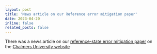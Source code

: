 ```yaml
---
layout: post
title: 'News article on our Reference error mitigation paper'
date: 2023-04-20
inline: false
related_posts: false
---
```


There was a news article on our <a href="https://pubs.acs.org/doi/full/10.1021/acs.jctc.2c00807/">reference-state error mitigation paper</a> on the <a href='https://www.chalmers.se/en/current/news/k-swedish-quantum-computer-applied-to-chemistry-for-the-first-time/'>Chalmers University website</a>




